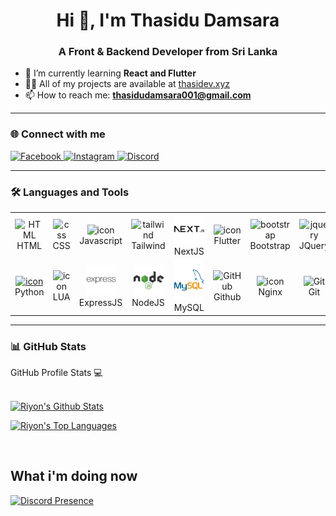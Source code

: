 <h1 align="center">Hi 👋, I'm Thasidu Damsara</h1>
<h3 align="center">A Front & Backend Developer from Sri Lanka</h3>

- 🌱 I’m currently learning **React and Flutter**
- 👨‍💻 All of my projects are available at [thasidev.xyz](https://thasidev.xyz)
- 📫 How to reach me: **thasidudamsara001@gmail.com**

---

### 🌐 Connect with me

<p align="left">
  <a href="https://fb.com/thasidu.damsara" target="_blank">
    <img src="https://raw.githubusercontent.com/rahuldkjain/github-profile-readme-generator/master/src/images/icons/Social/facebook.svg" alt="Facebook" height="30" width="40" />
  </a>
  <a href="https://instagram.com/thasi.boyy" target="_blank">
    <img src="https://raw.githubusercontent.com/rahuldkjain/github-profile-readme-generator/master/src/images/icons/Social/instagram.svg" alt="Instagram" height="30" width="40" />
  </a>
  <a href="https://discord.gg/1214592818903916635" target="_blank">
    <img src="https://raw.githubusercontent.com/rahuldkjain/github-profile-readme-generator/master/src/images/icons/Social/discord.svg" alt="Discord" height="30" width="40" />
  </a>
</p>

---

### 🛠️ Languages and Tools

<table>
<tr>
<td align="center" width="96">
<img src="https://skillicons.dev/icons?i=html" width="48" height="48" alt="HTML" />
<br>HTML
</td>
<td align="center" width="96">
<img src="https://skillicons.dev/icons?i=css" width="48" height="48" alt="css" />
<br>CSS
</td>
<td align="center" width="96">
<img src="https://techstack-generator.vercel.app/js-icon.svg" alt="icon" width="65" height="65" />
<br>Javascript
</td>
<td align="center" width="96">
<img src="https://skillicons.dev/icons?i=tailwind" width="48" height="48" alt="tailwind" />
<br>Tailwind
</td>
<td align="center" width="96">
<img src="https://raw.githubusercontent.com/devicons/devicon/master/icons/nextjs/nextjs-original-wordmark.svg" width="48" height="48" alt="NextJS" />
<br>NextJS
</td>
<td align="center" width="96">
<img src="https://www.vectorlogo.zone/logos/flutterio/flutterio-icon.svg" alt="icon" width="65" height="65" />
<br>Flutter
</td>
<td align="center"  width="96">
<img src="https://skillicons.dev/icons?i=bootstrap" width="48" height="48" alt="bootstrap" />
<br>Bootstrap
</td>
<td align="center" width="96">
<img src="https://skillicons.dev/icons?i=jquery" width="48" height="48" alt="jquery" />
<br>JQuery
</td>
<td align="center" width="96">
<img src="https://www.vectorlogo.zone/logos/framer/framer-icon.svg" width="48" height="48" alt="FramerMotion" />
<br>FramerMotion
</td>
<td align="center" width="96">
<img src="https://skillicons.dev/icons?i=dart" width="48" height="48" alt="dart" />
<br>Dart
</td>
</tr>
<tr>
<td align="center" width="96">
<a href="#macropower-tech">
<img src="https://techstack-generator.vercel.app/python-icon.svg" alt="icon" width="65" height="65" />
</a>
<br>Python
</td>
<td align="center" width="96">
<img src="https://www.svgrepo.com/show/330868/lua.svg" alt="icon" width="65" height="65" />
<br>LUA
</td>
<td align="center" width="96">
<img src="https://raw.githubusercontent.com/devicons/devicon/master/icons/express/express-original-wordmark.svg" width="48" height="48" alt="ExpressJS" />
<br>ExpressJS
</td>
<td align="center" width="96">
<img src="https://raw.githubusercontent.com/devicons/devicon/master/icons/nodejs/nodejs-original-wordmark.svg" width="48" height="48" alt="NodeJS" />
<br>NodeJS
</td>
<td align="center" width="96">
<img src="https://raw.githubusercontent.com/devicons/devicon/master/icons/mysql/mysql-original-wordmark.svg" alt="icon" width="65" height="65" />
<br>MySQL
</td>
<td align="center" width="96">
<img src="https://techstack-generator.vercel.app/github-icon.svg" width="65" height="65" alt="GitHub" />
<br>Github
</td>
<td align="center" width="96">
<img src="https://techstack-generator.vercel.app/nginx-icon.svg" alt="icon" width="50" height="50" />
<br>Nginx
</td>
<td align="center" width="96">
<img src="https://skillicons.dev/icons?i=git" width="48" height="48" alt="Git" />
<br>Git
</td>
<td align="center"  width="96">
<img src="https://skillicons.dev/icons?i=gitlab" width="48" height="48" alt="GitLab" />
<br>GitLab
</td>
</tr>
</table>

---

### 📊 GitHub Stats

  <summary>GitHub Profile Stats 💻</summary>
  <br/>
  <p>
    <a href="https://github.com/anuraghazra/github-readme-stats"><img alt="Riyon's Github Stats" src="https://github-readme-stats.vercel.app/api/?username=thasizzdev&show_icons=true&count_private=true&theme=default&hide_border=true" height="192px"/></a>
    </p>

  <p>
  <a href="https://github.com/anuraghazra/github-readme-stats"><img alt="Riyon's Top Languages" src="https://github-readme-stats.vercel.app/api/top-langs/?username=thasizzdev&langs_count=8&layout=compact&theme=default&hide_border=true&bg_color=fff&title_color=000&icon_color=000&hide=Jupyter%20Notebook" height="192px"/></a> </p>
  <br/>


## What i'm doing now

[![Discord Presence](https://lanyard.cnrad.dev/api/1214592818903916635)](https://discord.com/users/1214592818903916635)

